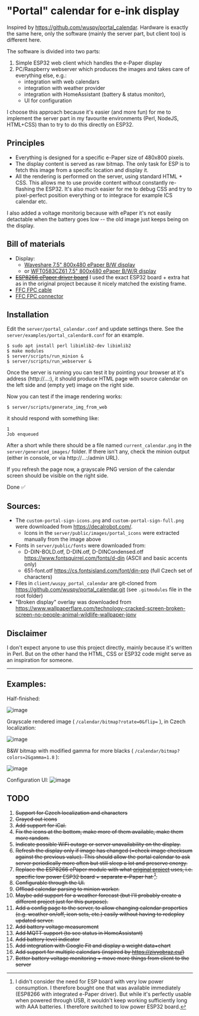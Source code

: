 # "Portal" calendar for e-ink display

Inspired by https://github.com/wuspy/portal_calendar. Hardware is exactly the same here, only the software (mainly the server part, but client too) is different here.

The software is divided into two parts:
 1. Simple ESP32 web client which handles the e-Paper display
 2. PC/Raspberry webserver which produces the images and takes care of everything else, e.g.:
    - integration with web calendars
    - integration with weather provider
    - integration with HomeAssistant (battery & status monitor), 
    - UI for configuration
 
I choose this approach because it's easier (and more fun) for me to implement the server part in my favourite environments (Perl, NodeJS, HTML+CSS) than to try to do this directly on ESP32.

## Principles

* Everything is designed for a specific e-Paper size of 480x800 pixels. 
* The display content is served as raw bitmap. The only task for ESP is to fetch this image from a specific location and display it.
* All the rendering is performed on the server, using standard HTML + CSS. This allows me to use provide content without constantly re-flashing the ESP32. It's also much easier for me to debug CSS and try to pixel-perfect position everything or to integrace for example ICS calendar etc.

I also added a voltage monitorig because with ePaper it's not easily detactable when the battery goes low -- the old image just keeps being on the display.

## Bill of materials

* Display:
  * [Waveshare 7.5" 800x480 ePaper B/W display](https://www.laskakit.cz/waveshare-7-5--640x384-epaper-raw-displej-bw/)
  * or [WFT0583CZ61 7.5" 800x480 ePaper B/W/R display](https://www.aliexpress.com/item/1005005121813674.html?spm=a2g0o.order_list.order_list_main.5.1a521802F7URVo)
* ~~[ESP8266 ePaper driver board](https://www.laskakit.cz/waveshare-esp8266-e-paper-raw-panel-driver-board/)~~ I used the exact ESP32 board + extra hat as in the original project because it nicely matched the existing frame.
* [FFC FPC cable](https://www.laskakit.cz/ffc-fpc-nestineny-flexibilni-kabel-awm-20624-80c-60v-0-5mm-24pin--20cm/)
* [FFC FPC connector](https://www.laskakit.cz/laskakit-e-paper-ffc-fpc-24pin-atapter/)

## Installation 

Edit the `server/portal_calendar.conf` and update settings there. See the `server/examples/portal_calendar8.conf` for an example.

```
$ sudo apt install perl libimlib2-dev libimlib2
$ make modules
$ server/scripts/run_minion &
$ server/scripts/run_webserver &
```

Once the server is running you can test it by pointing your browser at it's address (http://...:<PORT>), it should produce HTML page with source calendar on the left side and (empty yet) image on the right side.

Now you can test if the image rendering works:

```
$ server/scripts/generate_img_from_web
```

it should respond with something like:

```
1
Job enqueued
```

After a short while there should be a file named `current_calendar.png` in the `server/generated_images/` folder. If there isn't any, check the minion output (either in console, or via http://...:<PORT>/admin URL).

If you refresh the page now, a grayscale PNG version of the calendar screen should be visible on the right side.

Done ✅

## Sources:
 - The `custom-portal-sign-icons.png` and `custom-portal-sign-full.png` were downloaded from https://decalrobot.com/. 
   - Icons in the `server/public/images/portal_icons` were extracted manually from the image above
 - Fonts in `server/public/fonts` were downloaded from:
   - D-DIN-BOLD.otf, D-DIN.otf, D-DINCondensed.otf
     https://www.fontsquirrel.com/fonts/d-din (ASCII and basic accents only)
   - 651-font.otf
     https://cs.fontsisland.com/font/din-pro (full Czech set of characters)
 - Files in `client/wuspy_portal_calendar` are git-cloned from https://github.com/wuspy/portal_calendar.git (see `.gitmodules` file in the root folder)
 - "Broken display" overlay was downloaded from https://www.wallpaperflare.com/technology-cracked-screen-broken-screen-no-people-animal-wildlife-wallpaper-jpnv

 ## Disclaimer

I don't expect anyone to use this project directly, mainly because it's written in Perl. But on the other hand the HTML, CSS or ESP32 code might serve as an inspiration for someone.

---

## Examples:

Half-finished:

![image](https://user-images.githubusercontent.com/16558674/214158618-31573f8c-0cd9-4471-a230-aabc3bd393cd.png)

Grayscale rendered image ( `/calendar/bitmap?rotate=0&flip=` ), in Czech localization:

![image](https://user-images.githubusercontent.com/16558674/214332528-8c96e01c-c7d5-4c95-8720-1074089cf5d4.png)

B&W bitmap with modified gamma for more blacks ( `/calendar/bitmap?colors=2&gamma=1.8` ):

![image](https://user-images.githubusercontent.com/16558674/214617604-5f2b534c-2f68-4d9c-8866-10e8eeeff591.png)

Configuration UI:
![image](https://github.com/misch2/eink-portal-calendar/assets/16558674/c6f1d8bc-9d4d-44d4-83df-628a64559bb5)

## TODO

1. ~~Support for Czech localization and characters~~
1. ~~Grayed out icons~~
1. ~~Add support for iCal.~~
1. ~~Fix the icons at the bottom, make more of them available, make them more random.~~
1. ~~Indicate possible WiFi outage or server unavailability on the display.~~
1. ~~Refresh the display only if image has changed (=check image checksum against the previous value). This should allow the portal calendar to ask server periodically more often but still sleep a lot and preserve energy.~~
1. ~~Replace the ESP8266 ePaper module with what [original project](https://github.com/wuspy/portal_calendar) uses, i.e. specific low power ESP32 board + separate e-Paper hat [^1].~~
1. ~~Configurable through the UI.~~
1. ~~Offload calendar parsing to minion worker.~~
1. ~~Maybe add support for a weather forecast (but I'll probably create a different project just for this purpose).~~
1. ~~Add a config page to the server, to allow changing calendar properties (e.g. weather on/off, icon sets, etc.) easily without having to redeploy updated server.~~
1. ~~Add battery voltage measurement~~
1. ~~Add MQTT support (to see status in HomeAssistant)~~
1. ~~Add battery level indicator~~
1. ~~Add integration with Google Fit and display a weight data+chart~~
1. ~~Add support for multiple calendars (inspired by https://zivyobraz.eu/)~~
1. ~~Better battery voltage monitoring + move more things from client to the server~~

[^1]: I didn't consider the need for ESP board with very low power consumption. I therefore bought one that was available immediately (ESP8266 with integrated e-Paper driver). But while it's perfectly usable when powered through USB, it wouldn't keep working sufficiently long with AAA batteries. I therefore switched to low power ESP32 board.

